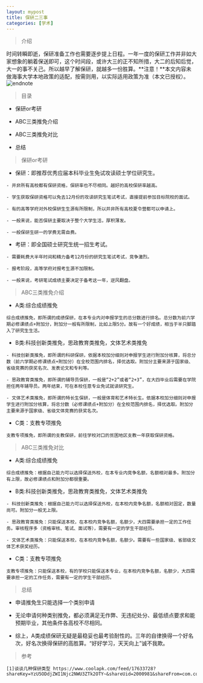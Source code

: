 ```yaml
---
layout: mypost
title: 保研二三事
categories: [学术]
---
```

> 介绍

时间转瞬即逝，保研准备工作也需要逐步提上日程。一年一度的保研工作并非如大家想象的躺着保送即可，这个时间段，或许大三的正不知所措，大二的后知后觉，大一的事不关己。所以越早了解保研，就越多一份胜算。**注意！**本文内容未做海事大学本地政策的适配，按需则用，以实际适用政策为准（本文已授权）。
![endnote](http://image.coolapk.com/feed/2020/0327/17/1590021_184a7137_2019_1775@1600x720.jpeg)

>目录

- 保研or考研

- ABC三类推免介绍

- ABC三类推免对比

- 总结

>保研or考研

- 保研：即推荐优秀应届本科毕业生免试攻读硕士学位研究生。

```
- 并非所有高校都有保研资格，保研率也不尽相同。越好的高校保研率越高。

- 学生获取保研资格可以免去12月份的攻读研究生笔试考试，直接提前参加目标院校的面试。

- 有的高等学府对外校保研生生源有所限制，所以并非所有高校夏令营都可以申请上。

- 一般来说，能否保研主要取决于整个大学生活，厚积薄发。

- 一般保研生研一的学费无需自费。
```

- 考研：即全国硕士研究生统一招生考试。

```
- 需要耗费大半年时间和精力备考12月份的研究生笔试考试，竞争激烈。

- 报考阶段，高等学府对报考生源不加限制。

- 一般来说，考研笔试成绩主要决定于备考这一年，逆风翻盘。
```

>ABC三类推免介绍

- A类:综合成绩推免

```
综合成绩推免，即所谓的成绩保研，在本专业内对申报学生的总分数进行排名。总分数为前六学期必修课绩点+附加分，附加分一般有所限制，比如上限5分。故有一个好成绩，相当于半只脚踏入了研究生生活。
```

- B类:科技创新类推免，思政教育类推免，文体艺术类推免

```
- 科技创新类推免，即所谓的科研保研，依据本校加分细则对申报学生进行附加分核算，将总分数（前六学期必修课绩点+附加分）在全校范围内排名，择优选取。附加分主要来源于国家级、省级竞赛的获奖名次、发表论文和专利等。

- 思政教育类推免，即所谓的辅导员保研，一般是“2+2”或者“2+3”，在大四毕业后需要在学院担任两年辅导员。两年结束，可在本校任意专业免试就读研究生。

- 文体艺术类推免，即所谓的特长生保研，一般是体育和艺术特长生。依据本校加分细则对申报学生进行附加分核算，将总分数（必修课绩点+附加分）在全校范围内排名，择优选取。附加分主要来源于国家级、省级文体竞赛的获奖名次。
```

- C类：支教专项推免

```
支教专项推免，即所谓的支教保研，前往学校对口的贫困地区支教一年获取保研资格。
```

>ABC三类推免对比

- A类:综合成绩推免

```
综合成绩推免：根据自己能力可以选择保送外校，在本专业内竞争名额，名额相对最多。附加分有上限，故必修课绩点和附加分都很重要。
```

- B类:科技创新类推免，思政教育类推免，文体艺术类推免

```
- 科技创新类推免：根据自己能力可以选择保送外校，在本校内竞争名额，名额相对固定，数量尚可。附加分一般无上限。

- 思政教育类推免：只能保送本校，在本校内竞争名额，名额少，大四需要承担一定的工作任务。审核程序多（资格审核、笔试、面试等），需要有一定的学生干部经历。

- 文体艺术类推免：只能保送本校，在本校内竞争名额，名额少。需要有一些国家级、省部级文体艺术获奖经历。
```

- C类：支教专项推免

```
支教专项推免：只能保送本校，有的学校只能保送本专业，在本校内竞争名额，名额少，大四需要承担一定的工作任务，需要有一定的学生干部经历。
```

>总结

- 申请推免生只能选择一个类别申请

- 无论申请何种类别推免，都必须满足无作弊、无违纪处分、最低绩点要求和能预期毕业，其他条件各高校不尽相同。

- 综上，A类成绩保研无疑是最稳妥也最考验耐性的。三年的自律换得一个好名次，好名次换得保研的高胜算。“好好学习，天天向上”诚不我欺。


> 参考

```
[1]谈谈几种保研类型 https://www.coolapk.com/feed/17633728?shareKey=YzU5ODdjZWI1Njc2NWU3ZTk2OTY~&shareUid=2000981&shareFrom=com.coolapk.market_10.0.3
```


